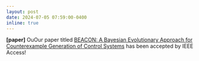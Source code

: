 ```yaml
---
layout: post
date: 2024-07-05 07:59:00-0400
inline: true
---
```

**[paper]** OuOur paper titled [BEACON: A Bayesian Evolutionary Approach for Counterexample Generation of Control Systems](https://ieeexplore.ieee.org/document/10620179) has been accepted by IEEE Access!
